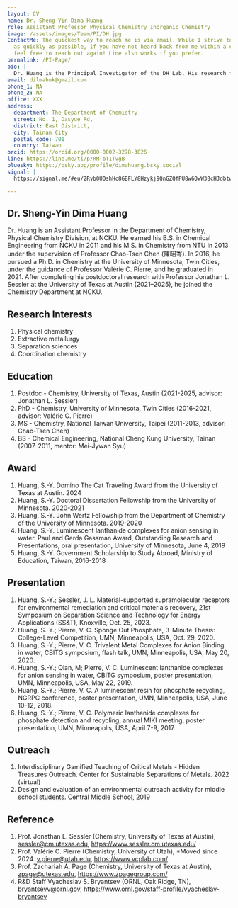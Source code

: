 ```yaml
---
layout: CV
name: Dr. Sheng-Yin Dima Huang
role: Assistant Professor Physical Chemistry Inorganic Chemistry
image: /assets/images/Team/PI/DH.jpg
ContactMe: The quickest way to reach me is via email. While I strive to respond
  as quickly as possible, if you have not heard back from me within a couple of hours,
  feel free to reach out again! Line also works if you prefer.
permalink: /PI-Page/
bio: |
  Dr. Huang is the Principal Investigator of the DH Lab. His research focuses on X, Y, and Z.
email: dilmahuk@gmail.com
phone_1: NA
phone_2: NA
office: XXX
address:
  department: The Department of Chemistry
  street: No. 1, Dasyue Rd,
  district: East District,
  city: Tainan City
  postal_code: 701
  country: Taiwan
orcid: https://orcid.org/0000-0002-3278-3826
line: https://line.me/ti/p/RMTbT1TvgB
bluesky: https://bsky.app/profile/dimahuang.bsky.social
signal: |
  https://signal.me/#eu/2Rvb0UOshHc8GBFLY8Hzykj9QnGZQfPU8w6OwW3BcHJdbtwiKXVOMYMsrqyuI_Ow

---
```

<div class="align-left">
<h2>Dr. Sheng-Yin Dima Huang</h2>
</div>
Dr. Huang is an Assistant Professor in the Department of Chemistry,
Physical Chemistry Division, at NCKU. He earned his B.S. in Chemical Engineering
from NCKU in 2011 and his M.S. in Chemistry from NTU in 2013 under the
supervision of Professor Chao-Tsen Chen (陳昭岑). In 2016, he pursued a Ph.D.
in Chemistry at the University of Minnesota, Twin Cities, under the guidance
of Professor Valérie C. Pierre, and he graduated in 2021. After completing his
postdoctoral research with Professor Jonathan L. Sessler at the University of
Texas at Austin (2021–2025), he joined the Chemistry Department at NCKU.

## Research Interests

1. Physical chemistry
2. Extractive metallurgy
3. Separation sciences
4. Coordination chemistry

## Education

1. Postdoc - Chemistry, University of Texas, Austin (2021-2025, advisor: Jonathan L. Sessler)
2. PhD - Chemistry, University of Minnesota, Twin Cities (2016-2021, advisor: Valérie C. Pierre)
3. MS - Chemistry, National Taiwan University, Taipei (2011-2013, advisor: Chao-Tsen Chen)
4. BS - Chemical Engineering, National Cheng Kung University, Tainan (2007-2011, mentor: Mei-Jywan Syu)

## Award

1. Huang, S.-Y. Domino The Cat Traveling Award from the University of Texas at Austin. 2024
2. Huang, S.-Y. Doctoral Dissertation Fellowship from the University of Minnesota. 2020-2021
3. Huang, S.-Y. John Wertz Fellowship from the Department of Chemistry of the University of Minnesota. 2019-2020
4. Huang, S.-Y. Luminescent lanthanide complexes for anion sensing in water. Paul and Gerda Gassman Award, Outstanding Research and Presentations, oral presentation, University of Minnesota, June 4, 2019
5. Huang, S.-Y. Government Scholarship to Study Abroad, Ministry of Education, Taiwan, 2016-2018

## Presentation

1. Huang, S.-Y.; Sessler, J. L. Material-supported supramolecular receptors for environmental remediation and critical materials recovery, 21st Symposium on Separation Science and Technology for Energy Applications (SS&T), Knoxville, Oct. 25, 2023.
2. Huang, S.-Y.; Pierre, V. C. Sponge Out Phosphate, 3-Minute Thesis: College-Level Competition, UMN, Minneapolis, USA, Oct. 29, 2020.
3. Huang, S.-Y.; Pierre, V. C. Trivalent Metal Complexes for Anion Binding in water, CBITG symposium, flash talk, UMN, Minneapolis, USA, May 20, 2020.
4. Huang, S.-Y.; Qian, M; Pierre, V. C. Luminescent lanthanide complexes for anion sensing in water, CBITG symposium, poster presentation, UMN, Minneapolis, USA, May 22, 2019.
5. Huang, S.-Y.; Pierre, V. C. A luminescent resin for phosphate recycling, NGRPC conference, poster presentation, UMN, Minneapolis, USA, June 10-12, 2018.
6. Huang, S.-Y.; Pierre, V. C. Polymeric lanthanide complexes for phosphate detection and recycling, annual MIKI meeting, poster presentation, UMN, Minneapolis, USA, April 7-9, 2017.

## Outreach

1. Interdisciplinary Gamified Teaching of Critical Metals - Hidden Treasures Outreach. Center for Sustainable Separations of Metals. 2022 (virtual)
2. Design and evaluation of an environmental outreach activity for middle school students. Central Middle School, 2019

## Reference

1. Prof. Jonathan L. Sessler (Chemistry, University of Texas at Austin), sessler@cm.utexas.edu, https://www.sessler.cm.utexas.edu/
2. Prof. Valérie C. Pierre (Chemistry, University of Utah), *Moved since 2024. v.pierre@utah.edu, https://www.vcplab.com/
3. Prof. Zachariah A. Page (Chemistry, University of Texas at Austin), zpage@utexas.edu, https://www.zpagegroup.com/
4. R&D Staff Vyacheslav S. Bryantsev (ORNL, Oak Ridge, TN), bryantsevv@ornl.gov, https://www.ornl.gov/staff-profile/vyacheslav-bryantsev


